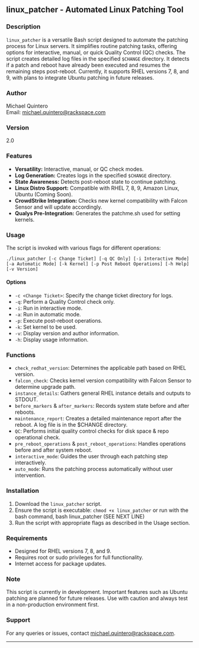 ## linux_patcher - Automated Linux Patching Tool

### Description
`linux_patcher` is a versatile Bash script designed to automate the patching process for Linux servers. It simplifies routine patching tasks, offering options for interactive, manual, or quick Quality Control (QC) checks. The script creates detailed log files in the specified `$CHANGE` directory. It detects if a patch and reboot have already been executed and resumes the remaining steps post-reboot. Currently, it supports RHEL versions 7, 8, and 9, with plans to integrate Ubuntu patching in future releases.

### Author
Michael Quintero  
Email: michael.quintero@rackspace.com

### Version
2.0

### Features
- **Versatility:** Interactive, manual, or QC check modes.
- **Log Generation:** Creates logs in the specified `$CHANGE` directory.
- **State Awareness:** Detects post-reboot state to continue patching.
- **Linux Distro Support:** Compatible with RHEL 7, 8, 9, Amazon Linux, Ubuntu (Coming Soon).
- **CrowdStrike Integration:** Checks new kernel compatibility with Falcon Sensor and will update accordingly.
- **Qualys Pre-Integration:** Generates the patchme.sh used for setting kernels. 

### Usage
The script is invoked with various flags for different operations:
```
./linux_patcher [-c Change Ticket] [-q QC Only] [-i Interactive Mode] [-a Automatic Mode] [-k Kernel] [-p Post Reboot Operations] [-h Help] [-v Version]
```

#### Options
- `-c <Change Ticket>`: Specify the change ticket directory for logs.
- `-q`: Perform a Quality Control check only.
- `-i`: Run in interactive mode.
- `-a`: Run in automatic mode.
- `-p`: Execute post-reboot operations.
- `-k`: Set kernel to be used.
- `-v`: Display version and author information.
- `-h`: Display usage information.

### Functions
- `check_redhat_version`: Determines the applicable path based on RHEL version.
- `falcon_check`: Checks kernel version compatibility with Falcon Sensor to determine upgrade path.
- `instance_details`: Gathers general RHEL instance details and outputs to STDOUT.
- `before_markers` & `after_markers`: Records system state before and after reboots.
- `maintenance_report`: Creates a detailed maintenance report after the reboot. A log file is in the $CHANGE directory.
- `QC`: Performs initial quality control checks for disk space & repo operational check.
- `pre_reboot_operations` & `post_reboot_operations`: Handles operations before and after system reboot.
- `interactive_mode`: Guides the user through each patching step interactively.
- `auto_mode`: Runs the patching process automatically without user intervention.

### Installation
1. Download the `linux_patcher` script.
2. Ensure the script is executable: `chmod +x linux_patcher` or run with the bash command, bash linux_patcher <flags> (SEE NEXT LINE)
3. Run the script with appropriate flags as described in the Usage section.

### Requirements
- Designed for RHEL versions 7, 8, and 9.
- Requires root or sudo privileges for full functionality.
- Internet access for package updates.

### Note
This script is currently in development. Important features such as Ubuntu patching are planned for future releases. Use with caution and always test in a non-production environment first.

### Support
For any queries or issues, contact michael.quintero@rackspace.com.

---
